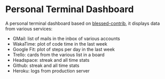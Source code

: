 # Personal Terminal Dashboard

A personal terminal dashboard based on [blessed-contrib](https://github.com/yaronn/blessed-contrib), it displays data from various services:

-   GMail: list of mails in the inbox of various accounts
-   WakaTime: plot of code time in the last week
-   Google Fit: plot of steps per day in the last week
-   Trello: cards from the various list in a board
-   Headspace: streak and all time stats
-   Github: streak and all time stats
-   Heroku: logs from production server
